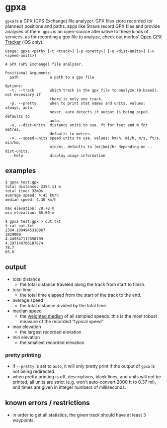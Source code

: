 # gpxa

`gpxa` is a GPX (GPS Exchange) file analyzer. GPX files store recorded (or planned) positions and paths. apps like Strava record GPX files and provide analyses of them. `gpxa` is an open-source alternative to these kinds of services. as for recording a gpx file to analyze, check out merlos' [Open GPX Tracker](https://github.com/merlos/iOS-Open-GPX-Tracker) (iOS only).

```
Usage: gpxa <path> [-t <track>] [-p <pretty>] [-u <dist-units>] [-v <speed-units>]

A GPX (GPS Exchange) file analyzer.

Positional Arguments:
  path              a path to a gpx file

Options:
  -t, --track       which track in the gpx file to analyze (0-based). not necessary if
                    there is only one track.
  -p, --pretty      when to print stat names and units. values: always, auto,
                    never. auto detects if output is being piped. defaults to
                    auto.
  -u, --dist-units  distance units to use. ft for feet and m for metres.
                    defaults to metres.
  -v, --speed-units speed units to use. values: km/h, mi/h, m/s, ft/s, min/km,
                    min/mi. defaults to (mi|km)/hr depending on --dist-units.
  --help            display usage information

```

## examples

```
$ gpxa test.gpx
total distance: 2384.11 m
total time: 32m9s
average speed: 4.45 km/h
median speed: 4.30 km/h

max elevation: 78.70 m
min elevation: 65.60 m
```

```
$ gpxa test.gpx > out.txt
$ cat out.txt
2384.1084945318867
1929000
4.449347112656709
4.297140706187874
78.7
65.6
```

## output

- total distance
    - the total distance traveled along the track from start to finish.
- total time
    - the total time elapsed from the start of the track to the end.
- average speed
    - the total distance divided by the total time.
- median speed
    - the [weighted median](https://en.wikipedia.org/wiki/Weighted_median) of all sampled speeds. this is the most robust measure of the recorded "typical speed".
- max elevation
    - the largest recorded elevation
- min elevation
    - the smallest recorded elevation

### pretty printing

- if `--pretty` is set to `auto`, it will only pretty print if the output of `gpxa` is not being redirected.
- when pretty printing is off, descriptions, blank lines, and units will not be printed, all units are strict (e.g. won't auto-convert 2000 ft to 0.37 mi), and times are given in integer numbers of milliseconds.

## known errors / restrictions

- in order to get all statistics, the given track should have at least 3 waypoints.
